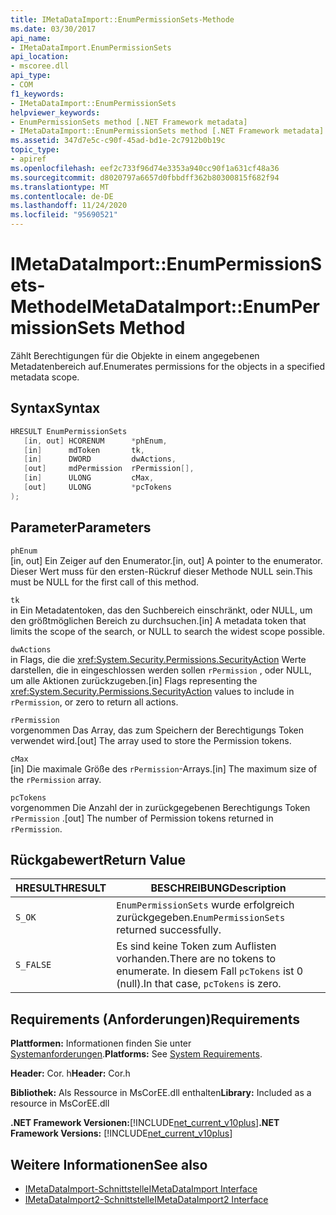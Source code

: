 ```yaml
---
title: IMetaDataImport::EnumPermissionSets-Methode
ms.date: 03/30/2017
api_name:
- IMetaDataImport.EnumPermissionSets
api_location:
- mscoree.dll
api_type:
- COM
f1_keywords:
- IMetaDataImport::EnumPermissionSets
helpviewer_keywords:
- EnumPermissionSets method [.NET Framework metadata]
- IMetaDataImport::EnumPermissionSets method [.NET Framework metadata]
ms.assetid: 347d7e5c-c90f-45ad-bd1e-2c7912b0b19c
topic_type:
- apiref
ms.openlocfilehash: eef2c733f96d74e3353a940cc90f1a631cf48a36
ms.sourcegitcommit: d8020797a6657d0fbbdff362b80300815f682f94
ms.translationtype: MT
ms.contentlocale: de-DE
ms.lasthandoff: 11/24/2020
ms.locfileid: "95690521"
---
```

# <a name="imetadataimportenumpermissionsets-method"></a><span data-ttu-id="f3f5e-102">IMetaDataImport::EnumPermissionSets-Methode</span><span class="sxs-lookup"><span data-stu-id="f3f5e-102">IMetaDataImport::EnumPermissionSets Method</span></span>

<span data-ttu-id="f3f5e-103">Zählt Berechtigungen für die Objekte in einem angegebenen Metadatenbereich auf.</span><span class="sxs-lookup"><span data-stu-id="f3f5e-103">Enumerates permissions for the objects in a specified metadata scope.</span></span>  
  
## <a name="syntax"></a><span data-ttu-id="f3f5e-104">Syntax</span><span class="sxs-lookup"><span data-stu-id="f3f5e-104">Syntax</span></span>  
  
```cpp  
HRESULT EnumPermissionSets  
   [in, out] HCORENUM      *phEnum,
   [in]      mdToken       tk,
   [in]      DWORD         dwActions,  
   [out]     mdPermission  rPermission[],  
   [in]      ULONG         cMax,  
   [out]     ULONG         *pcTokens  
);  
```  
  
## <a name="parameters"></a><span data-ttu-id="f3f5e-105">Parameter</span><span class="sxs-lookup"><span data-stu-id="f3f5e-105">Parameters</span></span>  

 `phEnum`  
 <span data-ttu-id="f3f5e-106">[in, out] Ein Zeiger auf den Enumerator.</span><span class="sxs-lookup"><span data-stu-id="f3f5e-106">[in, out] A pointer to the enumerator.</span></span> <span data-ttu-id="f3f5e-107">Dieser Wert muss für den ersten-Rückruf dieser Methode NULL sein.</span><span class="sxs-lookup"><span data-stu-id="f3f5e-107">This must be NULL for the first call of this method.</span></span>  
  
 `tk`  
 <span data-ttu-id="f3f5e-108">in Ein Metadatentoken, das den Suchbereich einschränkt, oder NULL, um den größtmöglichen Bereich zu durchsuchen.</span><span class="sxs-lookup"><span data-stu-id="f3f5e-108">[in] A metadata token that limits the scope of the search, or NULL to search the widest scope possible.</span></span>  
  
 `dwActions`  
 <span data-ttu-id="f3f5e-109">in Flags, die die <xref:System.Security.Permissions.SecurityAction> Werte darstellen, die in eingeschlossen werden sollen `rPermission` , oder NULL, um alle Aktionen zurückzugeben.</span><span class="sxs-lookup"><span data-stu-id="f3f5e-109">[in] Flags representing the <xref:System.Security.Permissions.SecurityAction> values to include in `rPermission`, or zero to return all actions.</span></span>  
  
 `rPermission`  
 <span data-ttu-id="f3f5e-110">vorgenommen Das Array, das zum Speichern der Berechtigungs Token verwendet wird.</span><span class="sxs-lookup"><span data-stu-id="f3f5e-110">[out] The array used to store the Permission tokens.</span></span>  
  
 `cMax`  
 <span data-ttu-id="f3f5e-111">[in] Die maximale Größe des `rPermission`-Arrays.</span><span class="sxs-lookup"><span data-stu-id="f3f5e-111">[in] The maximum size of the `rPermission` array.</span></span>  
  
 `pcTokens`  
 <span data-ttu-id="f3f5e-112">vorgenommen Die Anzahl der in zurückgegebenen Berechtigungs Token `rPermission` .</span><span class="sxs-lookup"><span data-stu-id="f3f5e-112">[out] The number of Permission tokens returned in `rPermission`.</span></span>  
  
## <a name="return-value"></a><span data-ttu-id="f3f5e-113">Rückgabewert</span><span class="sxs-lookup"><span data-stu-id="f3f5e-113">Return Value</span></span>  
  
|<span data-ttu-id="f3f5e-114">HRESULT</span><span class="sxs-lookup"><span data-stu-id="f3f5e-114">HRESULT</span></span>|<span data-ttu-id="f3f5e-115">BESCHREIBUNG</span><span class="sxs-lookup"><span data-stu-id="f3f5e-115">Description</span></span>|  
|-------------|-----------------|  
|`S_OK`|<span data-ttu-id="f3f5e-116">`EnumPermissionSets` wurde erfolgreich zurückgegeben.</span><span class="sxs-lookup"><span data-stu-id="f3f5e-116">`EnumPermissionSets` returned successfully.</span></span>|  
|`S_FALSE`|<span data-ttu-id="f3f5e-117">Es sind keine Token zum Auflisten vorhanden.</span><span class="sxs-lookup"><span data-stu-id="f3f5e-117">There are no tokens to enumerate.</span></span> <span data-ttu-id="f3f5e-118">In diesem Fall `pcTokens` ist 0 (null).</span><span class="sxs-lookup"><span data-stu-id="f3f5e-118">In that case, `pcTokens` is zero.</span></span>|  
  
## <a name="requirements"></a><span data-ttu-id="f3f5e-119">Requirements (Anforderungen)</span><span class="sxs-lookup"><span data-stu-id="f3f5e-119">Requirements</span></span>  

 <span data-ttu-id="f3f5e-120">**Plattformen:** Informationen finden Sie unter [Systemanforderungen](../../get-started/system-requirements.md).</span><span class="sxs-lookup"><span data-stu-id="f3f5e-120">**Platforms:** See [System Requirements](../../get-started/system-requirements.md).</span></span>  
  
 <span data-ttu-id="f3f5e-121">**Header:** Cor. h</span><span class="sxs-lookup"><span data-stu-id="f3f5e-121">**Header:** Cor.h</span></span>  
  
 <span data-ttu-id="f3f5e-122">**Bibliothek:** Als Ressource in MsCorEE.dll enthalten</span><span class="sxs-lookup"><span data-stu-id="f3f5e-122">**Library:** Included as a resource in MsCorEE.dll</span></span>  
  
 <span data-ttu-id="f3f5e-123">**.NET Framework Versionen:**[!INCLUDE[net_current_v10plus](../../../../includes/net-current-v10plus-md.md)]</span><span class="sxs-lookup"><span data-stu-id="f3f5e-123">**.NET Framework Versions:** [!INCLUDE[net_current_v10plus](../../../../includes/net-current-v10plus-md.md)]</span></span>  
  
## <a name="see-also"></a><span data-ttu-id="f3f5e-124">Weitere Informationen</span><span class="sxs-lookup"><span data-stu-id="f3f5e-124">See also</span></span>

- [<span data-ttu-id="f3f5e-125">IMetaDataImport-Schnittstelle</span><span class="sxs-lookup"><span data-stu-id="f3f5e-125">IMetaDataImport Interface</span></span>](imetadataimport-interface.md)
- [<span data-ttu-id="f3f5e-126">IMetaDataImport2-Schnittstelle</span><span class="sxs-lookup"><span data-stu-id="f3f5e-126">IMetaDataImport2 Interface</span></span>](imetadataimport2-interface.md)
